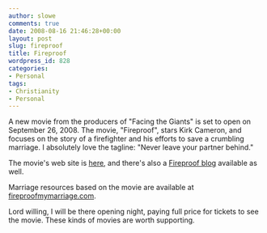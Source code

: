 ```yaml
---
author: slowe
comments: true
date: 2008-08-16 21:46:28+00:00
layout: post
slug: fireproof
title: Fireproof
wordpress_id: 828
categories:
- Personal
tags:
- Christianity
- Personal
---
```


A new movie from the producers of "Facing the Giants" is set to open on September 26, 2008. The movie, "Fireproof", stars Kirk Cameron, and focuses on the story of a firefighter and his efforts to save a crumbling marriage. I absolutely love the tagline: "Never leave your partner behind."

The movie's web site is [here](http://fireproofthemovie.com/), and there's also a [Fireproof blog](http://fireproofthemovie.blogspot.com/) available as well.

Marriage resources based on the movie are available at [fireproofmymarriage.com](http://fireproofmymarriage.com/).

Lord willing, I will be there opening night, paying full price for tickets to see the movie. These kinds of movies are worth supporting.
